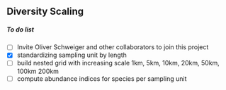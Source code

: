## Diversity Scaling

##### To do list
- [ ] Invite Oliver Schweiger and other collaborators to join this project
- [x] standardizing sampling unit by length
- [ ] build nested grid with increasing scale 1km, 5km, 10km, 20km, 50km, 100km 200km
- [ ] compute abundance indices for species per sampling unit
